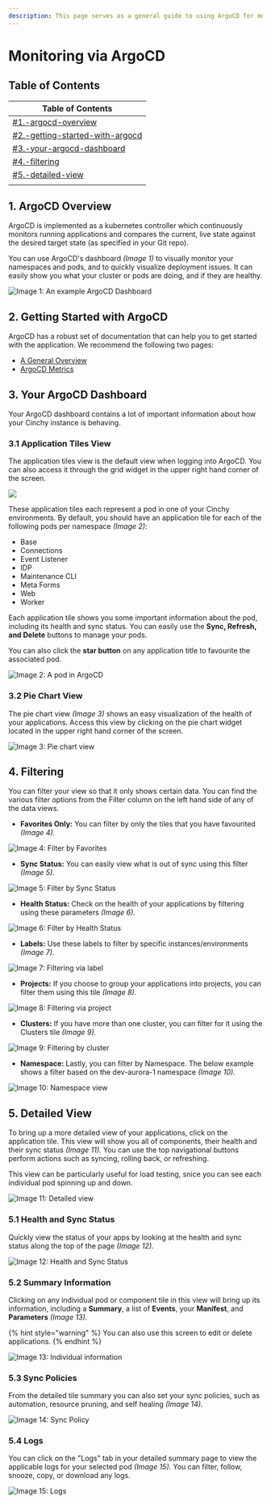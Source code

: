 ```yaml
---
description: This page serves as a general guide to using ArgoCD for monitoring purposes
---
```


# Monitoring via ArgoCD

## Table of Contents

| Table of Contents                                                                                    |
| ---------------------------------------------------------------------------------------------------- |
| [#1.-argocd-overview](monitoring-via-argocd.md#1.-argocd-overview "mention")                         |
| [#2.-getting-started-with-argocd](monitoring-via-argocd.md#2.-getting-started-with-argocd "mention") |
| [#3.-your-argocd-dashboard](monitoring-via-argocd.md#3.-your-argocd-dashboard "mention")             |
| [#4.-filtering](monitoring-via-argocd.md#4.-filtering "mention")                                     |
| [#5.-detailed-view](monitoring-via-argocd.md#5.-detailed-view "mention")                             |
|                                                                                                      |

## 1. ArgoCD Overview

ArgoCD is implemented as a kubernetes controller which continuously monitors running applications and compares the current, live state against the desired target state (as specified in your Git repo).

You can use ArgoCD's dashboard _(Image 1)_ to visually monitor your namespaces and pods, and to quickly visualize deployment issues. It can easily show you what your cluster or pods are doing, and if they are healthy.

![Image 1: An example ArgoCD Dashboard](<../../../.gitbook/assets/image (95).png>)

## 2. Getting Started with ArgoCD

ArgoCD has a robust set of documentation that can help you to get started with the application. We recommend the following two pages:

* [A General Overview](https://argo-cd.readthedocs.io/en/stable/)
* [ArgoCD Metrics](https://argo-cd.readthedocs.io/en/stable/operator-manual/metrics/)

## 3. Your ArgoCD Dashboard

Your ArgoCD dashboard contains a lot of important information about how your Cinchy instance is behaving.

### 3.1 Application Tiles View

The application tiles view is the default view when logging into ArgoCD. You can also access it through the grid widget in the upper right hand corner of the screen.

![](<../../../.gitbook/assets/image (550).png>)

These application tiles each represent a pod in one of your Cinchy environments. By default, you should have an application tile for each of the following pods per namespace _(Image 2)_:

* Base
* Connections
* Event Listener
* IDP
* Maintenance CLI
* Meta Forms
* Web
* Worker

Each application tile shows you some important information about the pod, including its health and sync status. You can easily use the **Sync, Refresh, and Delete** buttons to manage your pods.

You can also click the **star button** on any application title to favourite the associated pod.

![Image 2: A pod in ArgoCD](<../../../.gitbook/assets/image (468).png>)

### 3.2 Pie Chart View

The pie chart view _(Image 3)_ shows an easy visualization of the health of your applications. Access this view by clicking on the pie chart widget located in the upper right hand corner of the screen.

![Image 3: Pie chart view](<../../../.gitbook/assets/image (611).png>)

## 4. Filtering

You can filter your view so that it only shows certain data. You can find the various filter options from the Filter column on the left hand side of any of the data views.

* **Favorites Only:** You can filter by only the tiles that you have favourited _(Image 4)._

![Image 4: Filter by Favorites](<../../../.gitbook/assets/image (429).png>)

* **Sync Status:** You can easily view what is out of sync using this filter _(Image 5)._

![Image 5: Filter by Sync Status](<../../../.gitbook/assets/image (683).png>)

* **Health Status:** Check on the health of your applications by filtering using these parameters _(Image 6)._

![Image 6: Filter by Health Status](<../../../.gitbook/assets/image (652).png>)

* **Labels:** Use these labels to filter by specific instances/environments _(Image 7)._

![Image 7: Filtering via label](<../../../.gitbook/assets/image (617).png>)

* **Projects:** If you choose to group your applications into projects, you can filter them using this tile _(Image 8)._

![Image 8: Filtering via project](<../../../.gitbook/assets/image (204).png>)

* **Clusters:** If you have more than one cluster, you can filter for it using the Clusters tile _(Image 9)._

![Image 9: Filtering by cluster](<../../../.gitbook/assets/image (454).png>)

* **Namespace:** Lastly, you can filter by Namespace. The below example shows a filter based on the dev-aurora-1 namespace _(Image 10)._

![Image 10: Namespace view](<../../../.gitbook/assets/image (233).png>)

## 5. Detailed View

To bring up a more detailed view of your applications, click on the application tile. This view will show you all of components, their health and their sync status _(Image 11)._ You can use the top navigational buttons perform actions such as syncing, rolling back, or refreshing.

This view can be particularly useful for load testing, snice you can see each individual pod spinning up and down.

![Image 11: Detailed view](<../../../.gitbook/assets/image (533).png>)

### 5.1 Health and Sync Status&#x20;

Quickly view the status of your apps by looking at the health and sync status along the top of the page _(Image 12)._

![Image 12: Health and Sync Status](<../../../.gitbook/assets/image (599).png>)

### 5.2 Summary Information&#x20;

Clicking on any individual pod or component tile in this view will bring up its information, including a **Summary**, a list of **Events**, your **Manifest**, and **Parameters** _(Image 13)._&#x20;

{% hint style="warning" %}
You can also use this screen to edit or delete applications.
{% endhint %}

![Image 13: Individual information](<../../../.gitbook/assets/image (130).png>)

### 5.3 Sync Policies

From the detailed tile summary you can also set your sync policies, such as automation, resource pruning, and self healing _(Image 14)._

![Image 14: Sync Policy](<../../../.gitbook/assets/image (669).png>)

### 5.4 Logs

You can click on the "Logs" tab in your detailed summary page to view the applicable logs for your selected pod _(Image 15)._ You can filter, follow, snooze, copy, or download any logs.

![Image 15: Logs](<../../../.gitbook/assets/image (489).png>)
